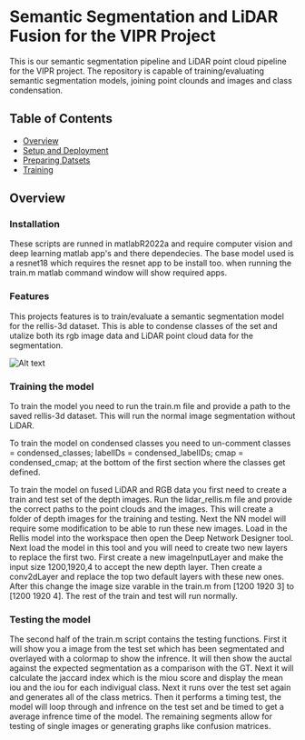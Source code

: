 # Semantic Segmentation and LiDAR Fusion for the VIPR Project
This is our semantic segmentation pipeline and LiDAR point cloud pipeline for the VIPR project. The repository is capable of training/evaluating semantic segmentation models, joining point clounds and images and class condensation. 


## Table of Contents
* [Overview](#overview)
* [Setup and Deployment](#setup-and-development)
* [Preparing Datsets](#preparing-datasets)
* [Training](#Training-the-model)

## Overview

### Installation
These scripts are runned in matlabR2022a and require computer vision and deep learning matlab app's and there dependecies. The base model used is a resnet18 which requires the resnet app to be install too. when running the train.m matlab command window will show required apps.

###

### Features
This projects features is to train/evaluate a semantic segmentation model for the rellis-3d dataset.  This is able to condense classes of the set and utalize both its rgb image data and LiDAR point cloud data for the segmentation.

![Alt text](/image/point_cloud.jpg)

### Training the model
To train the model you need to run the train.m file and provide a path to the saved rellis-3d dataset. This will run the normal image segmentation without LiDAR.

To train the model on condensed classes you need to un-comment 
classes = condensed_classes;
labelIDs = condensed_labelIDs;
cmap = condensed_cmap;
at the bottom of the first section where the classes get defined.

To train the model on fused LiDAR and RGB data you first need to create a train and test set of the depth images. Run the lidar_rellis.m file and provide the correct paths to the point clouds and the images.  This will create a folder of depth images for the training and testing. Next the NN model will require some modification to be able to run these new images.  Load in the Rellis model into the workspace then open the Deep Network Designer tool.  Next load the model in this tool and you will need to create two new layers to replace the first two.  First create a new imageInputLayer and make the input size 1200,1920,4 to accept the new depth layer.  Then create a conv2dLayer and replace the top two default layers with these new ones. After this change the image size varable in the train.m from [1200 1920 3] to [1200 1920 4]. The rest of the train and test will run normally.


### Testing the model
The second half of the train.m script contains the testing functions.  First it will show you a image from the test set which has been segmentated and overlayed with a colormap to show the infrence.  It will then show the auctal against the expected segmentation as a comparison with the GT. Next it will calculate the jaccard index which is the miou score and display the mean iou and the iou for each indivigual class.  Next it runs over the test set again and generates all of the class metrics. Then it performs a timing test, the model will loop through and infrence on the test set and be timed to get a average infrence time of the model.  The remaining segments allow for testing of single images or generating graphs like confusion matrices.

